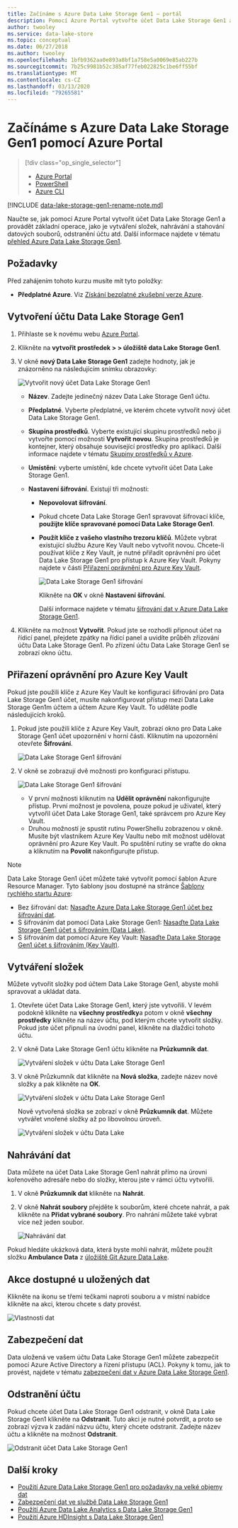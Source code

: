 ```yaml
---
title: Začínáme s Azure Data Lake Storage Gen1 – portál
description: Pomocí Azure Portal vytvořte účet Data Lake Storage Gen1 a v účtu proveďte základní operace.
author: twooley
ms.service: data-lake-store
ms.topic: conceptual
ms.date: 06/27/2018
ms.author: twooley
ms.openlocfilehash: 1bfb9362aa0e893a8bf1a758e5a0069e85ab227b
ms.sourcegitcommit: 7b25c9981b52c385af77feb022825c1be6ff55bf
ms.translationtype: MT
ms.contentlocale: cs-CZ
ms.lasthandoff: 03/13/2020
ms.locfileid: "79265581"
---
```

# <a name="get-started-with-azure-data-lake-storage-gen1-using-the-azure-portal"></a>Začínáme s Azure Data Lake Storage Gen1 pomocí Azure Portal

> [!div class="op_single_selector"]
> * [Azure Portal](data-lake-store-get-started-portal.md)
> * [PowerShell](data-lake-store-get-started-powershell.md)
> * [Azure CLI](data-lake-store-get-started-cli-2.0.md)
>
>

[!INCLUDE [data-lake-storage-gen1-rename-note.md](../../includes/data-lake-storage-gen1-rename-note.md)]

Naučte se, jak pomocí Azure Portal vytvořit účet Data Lake Storage Gen1 a provádět základní operace, jako je vytváření složek, nahrávání a stahování datových souborů, odstranění účtu atd. Další informace najdete v tématu [přehled Azure Data Lake Storage Gen1](data-lake-store-overview.md).

## <a name="prerequisites"></a>Požadavky

Před zahájením tohoto kurzu musíte mít tyto položky:

* **Předplatné Azure**. Viz [Získání bezplatné zkušební verze Azure](https://azure.microsoft.com/pricing/free-trial/).

## <a name="create-a-data-lake-storage-gen1-account"></a>Vytvoření účtu Data Lake Storage Gen1

1. Přihlaste se k novému webu [Azure Portal](https://portal.azure.com).
2. Klikněte na **vytvořit prostředek > > úložiště data Lake Storage Gen1**.
3. V okně **nový Data Lake Storage Gen1** zadejte hodnoty, jak je znázorněno na následujícím snímku obrazovky:

    ![Vytvořit nový účet Data Lake Storage Gen1](./media/data-lake-store-get-started-portal/ADL.Create.New.Account.png "Vytvořit nový účet Data Lake Storage Gen1")

   * **Název**. Zadejte jedinečný název Data Lake Storage Gen1 účtu.
   * **Předplatné**. Vyberte předplatné, ve kterém chcete vytvořit nový účet Data Lake Storage Gen1.
   * **Skupina prostředků**. Vyberte existující skupinu prostředků nebo ji vytvořte pomocí možnosti **Vytvořit novou**. Skupina prostředků je kontejner, který obsahuje související prostředky pro aplikaci. Další informace najdete v tématu [Skupiny prostředků v Azure](../azure-resource-manager/management/overview.md#resource-groups).
   * **Umístění**: vyberte umístění, kde chcete vytvořit účet Data Lake Storage Gen1.
   * **Nastavení šifrování**. Existují tři možnosti:

     * **Nepovolovat šifrování**.
     * Pokud chcete Data Lake Storage Gen1 spravovat šifrovací klíče, **použijte klíče spravované pomocí Data Lake Storage Gen1**.
     * **Použít klíče z vašeho vlastního trezoru klíčů**. Můžete vybrat existující službu Azure Key Vault nebo vytvořit novou. Chcete-li používat klíče z Key Vault, je nutné přiřadit oprávnění pro účet Data Lake Storage Gen1 pro přístup k Azure Key Vault. Pokyny najdete v části [Přiřazení oprávnění pro Azure Key Vault](#assign-permissions-to-azure-key-vault).

        ![Data Lake Storage Gen1 šifrování](./media/data-lake-store-get-started-portal/adls-encryption-2.png "Data Lake Storage Gen1 šifrování")

        Klikněte na **OK** v okně **Nastavení šifrování**.

        Další informace najdete v tématu [šifrování dat v Azure Data Lake Storage Gen1](./data-lake-store-encryption.md).

4. Klikněte na možnost **Vytvořit**. Pokud jste se rozhodli připnout účet na řídicí panel, přejdete zpátky na řídicí panel a uvidíte průběh zřizování účtu Data Lake Storage Gen1. Po zřízení účtu Data Lake Storage Gen1 se zobrazí okno účtu.

## <a name="assign-permissions-to-azure-key-vault"></a>Přiřazení oprávnění pro Azure Key Vault

Pokud jste použili klíče z Azure Key Vault ke konfiguraci šifrování pro Data Lake Storage Gen1 účet, musíte nakonfigurovat přístup mezi Data Lake Storage Gen1m účtem a účtem Azure Key Vault. To uděláte podle následujících kroků.

1. Pokud jste použili klíče z Azure Key Vault, zobrazí okno pro Data Lake Storage Gen1 účet upozornění v horní části. Kliknutím na upozornění otevřete **Šifrování**.

    ![Data Lake Storage Gen1 šifrování](./media/data-lake-store-get-started-portal/adls-encryption-3.png "Data Lake Storage Gen1 šifrování")
2. V okně se zobrazují dvě možnosti pro konfiguraci přístupu.

    ![Data Lake Storage Gen1 šifrování](./media/data-lake-store-get-started-portal/adls-encryption-4.png "Data Lake Storage Gen1 šifrování")

   * V první možnosti kliknutím na **Udělit oprávnění** nakonfigurujte přístup. První možnost je povolena, pouze pokud je uživatel, který vytvořil účet Data Lake Storage Gen1, také správcem pro Azure Key Vault.
   * Druhou možností je spustit rutinu PowerShellu zobrazenou v okně. Musíte být vlastníkem Azure Key Vaultu nebo mít možnost udělovat oprávnění pro Azure Key Vault. Po spuštění rutiny se vraťte do okna a kliknutím na **Povolit** nakonfigurujte přístup.

> [!NOTE]
> Data Lake Storage Gen1 účet můžete také vytvořit pomocí šablon Azure Resource Manager. Tyto šablony jsou dostupné na stránce [Šablony rychlého startu Azure](https://azure.microsoft.com/resources/templates/?term=data+lake+store):
> * Bez šifrování dat: [Nasaďte Azure Data Lake Storage Gen1 účet bez šifrování dat](https://azure.microsoft.com/resources/templates/101-data-lake-store-no-encryption/).
> * S šifrováním dat pomocí Data Lake Storage Gen1: [Nasaďte Data Lake Storage Gen1 účet s šifrováním (Data Lake)](https://azure.microsoft.com/resources/templates/101-data-lake-store-encryption-adls/).
> * S šifrováním dat pomocí Azure Key Vault: [Nasaďte Data Lake Storage Gen1 účet s šifrováním (Key Vault)](https://azure.microsoft.com/resources/templates/101-data-lake-store-encryption-key-vault/).
>
>

## <a name="createfolder"></a>Vytváření složek

Můžete vytvořit složky pod účtem Data Lake Storage Gen1, abyste mohli spravovat a ukládat data.

1. Otevřete účet Data Lake Storage Gen1, který jste vytvořili. V levém podokně klikněte na **všechny prostředky**a potom v okně **všechny prostředky** klikněte na název účtu, pod kterým chcete vytvořit složky. Pokud jste účet připnuli na úvodní panel, klikněte na dlaždici tohoto účtu.
2. V okně Data Lake Storage Gen1 účtu klikněte na **Průzkumník dat**.

    ![Vytváření složek v účtu Data Lake Storage Gen1](./media/data-lake-store-get-started-portal/ADL.Create.Folder.png "Vytváření složek v účtu Data Lake Storage Gen1")
3. V okně Průzkumník dat klikněte na **Nová složka**, zadejte název nové složky a pak klikněte na **OK**.

    ![Vytváření složek v účtu Data Lake Storage Gen1](./media/data-lake-store-get-started-portal/ADL.Folder.Name.png "Vytváření složek v účtu Data Lake Storage Gen1")

    Nově vytvořená složka se zobrazí v okně **Průzkumník dat**. Můžete vytvářet vnořené složky až po libovolnou úroveň.

    ![Vytváření složek v účtu Data Lake](./media/data-lake-store-get-started-portal/ADL.New.Directory.png "Vytváření složek v účtu Data Lake")

## <a name="uploaddata"></a>Nahrávání dat

Data můžete na účet Data Lake Storage Gen1 nahrát přímo na úrovni kořenového adresáře nebo do složky, kterou jste v rámci účtu vytvořili.

1. V okně **Průzkumník dat** klikněte na **Nahrát**.
2. V okně **Nahrát soubory** přejděte k souborům, které chcete nahrát, a pak klikněte na **Přidat vybrané soubory**. Pro nahrání můžete také vybrat více než jeden soubor.

    ![Nahrávání dat](./media/data-lake-store-get-started-portal/ADL.New.Upload.File.png "Nahrání dat")

Pokud hledáte ukázková data, která byste mohli nahrát, můžete použít složku **Ambulance Data** z [úložiště Git Azure Data Lake](https://github.com/MicrosoftBigData/usql/tree/master/Examples/Samples/Data/AmbulanceData).

## <a name="properties"></a>Akce dostupné u uložených dat

Klikněte na ikonu se třemi tečkami naproti souboru a v místní nabídce klikněte na akci, kterou chcete s daty provést.

![Vlastnosti dat](./media/data-lake-store-get-started-portal/ADL.File.Properties.png "Vlastnosti dat")

## <a name="secure-your-data"></a>Zabezpečení dat

Data uložená ve vašem účtu Data Lake Storage Gen1 můžete zabezpečit pomocí Azure Active Directory a řízení přístupu (ACL). Pokyny k tomu, jak to provést, najdete v tématu [zabezpečení dat v Azure Data Lake Storage Gen1](data-lake-store-secure-data.md).

## <a name="delete-your-account"></a>Odstranění účtu

Pokud chcete účet Data Lake Storage Gen1 odstranit, v okně Data Lake Storage Gen1 klikněte na **Odstranit**. Tuto akci je nutné potvrdit, a proto se zobrazí výzva k zadání názvu účtu, který chcete odstranit. Zadejte název účtu a klikněte na možnost **Odstranit**.

![Odstranit účet Data Lake Storage Gen1](./media/data-lake-store-get-started-portal/ADL.Delete.Account.png "Odstranění účtu Data Lake")

## <a name="next-steps"></a>Další kroky

* [Použití Azure Data Lake Storage Gen1 pro požadavky na velké objemy dat](data-lake-store-data-scenarios.md)
* [Zabezpečení dat ve službě Data Lake Storage Gen1](data-lake-store-secure-data.md)
* [Použití Azure Data Lake Analytics s Data Lake Storage Gen1](../data-lake-analytics/data-lake-analytics-get-started-portal.md)
* [Použití Azure HDInsight s Data Lake Storage Gen1](data-lake-store-hdinsight-hadoop-use-portal.md)
